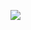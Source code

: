 ![](https://github-readme-stats.vercel.app/api?username=ZzzM&hide_border=true&count_private=true&hide_title=true&hide=contribs)


